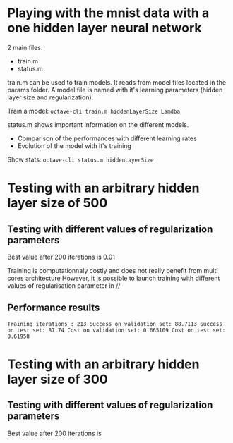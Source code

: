 
# Playing with the mnist data with a one hidden layer neural network

2 main files:
* train.m
* status.m

train.m can be used to train models. It reads from model files located in the params folder.
A model file is named with it's learning parameters (hidden layer size and regularization).

Train a model:
`
octave-cli train.m hiddenLayerSize Lamdba
`


status.m shows important information on the different models.
* Comparison of the performances with different learning rates
* Evolution of the model with it's training

Show stats:
`
octave-cli status.m hiddenLayerSize
`

# Testing with an arbitrary hidden layer size of 500

## Testing with different values of regularization parameters

Best value after 200 iterations is 0.01

Training is computationnaly costly and does not really benefit from multi cores architecture
However, it is possible to launch training with different values of regularisation parameter in //

## Performance results

`
Training iterations : 213
Success on validation set: 88.7113
Success on test set: 87.74
Cost on validation set: 0.665109
Cost on test set: 0.61958
`

# Testing with an arbitrary hidden layer size of 300

## Testing with different values of regularization parameters
Best value after 200 iterations is
